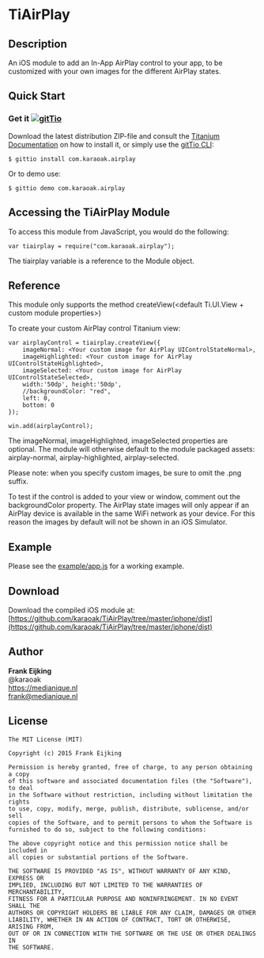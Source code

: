 # TiAirPlay

## Description

An iOS module to add an In-App AirPlay control to your app, to be customized with your own images for the different AirPlay states.

## Quick Start

### Get it [![gitTio](http://gitt.io/badge.png)](http://gitt.io/component/com.karaoak.airplay)
Download the latest distribution ZIP-file and consult the [Titanium Documentation](http://docs.appcelerator.com/titanium/latest/#!/guide/Using_a_Module) on how to install it, or simply use the [gitTio CLI](http://gitt.io/cli):

`$ gittio install com.karaoak.airplay`

Or to demo use: 

`$ gittio demo com.karaoak.airplay`


## Accessing the TiAirPlay Module

To access this module from JavaScript, you would do the following:

    var tiairplay = require("com.karaoak.airplay");

The tiairplay variable is a reference to the Module object.

## Reference
This module only supports the method createView(&lt;default Ti.UI.View + custom module properties&gt;)

To create your custom AirPlay control Titanium view:

	var airplayControl = tiairplay.createView({
        imageNormal: <Your custom image for AirPlay UIControlStateNormal>,
        imageHighlighted: <Your custom image for AirPlay UIControlStateHighlighted>,
        imageSelected: <Your custom image for AirPlay UIControlStateSelected>,
        width:'50dp', height:'50dp',
        //backgroundColor: "red",
        left: 0,
        bottom: 0
    });
    
    win.add(airplayControl);
    
The imageNormal, imageHighlighted, imageSelected properties are optional. The module will otherwise default to the module packaged assets: airplay-normal, airplay-highlighted, airplay-selected.

Please note: when you specify custom images, be sure to omit the .png suffix.

To test if the control is added to your view or window, comment out the backgroundColor property. The AirPlay state images will only appear if an AirPlay device is available in the same WiFi network as your device. For this reason the images by default will not be shown in an iOS Simulator.

## Example
Please see the [example/app.js](https://github.com/karaoak/TiAirPlay/blob/master/example/app.js) for a working example.

## Download
Download the compiled iOS module at:<br />
[https://github.com/karaoak/TiAirPlay/tree/master/iphone/dist](https://github.com/karaoak/TiAirPlay/tree/master/iphone/dist)


## Author

**Frank Eijking**</br>
@karaoak<br />
https://medianique.nl<br />
frank@medianique.nl<br />

## License

    The MIT License (MIT)
    
    Copyright (c) 2015 Frank Eijking

    Permission is hereby granted, free of charge, to any person obtaining a copy
    of this software and associated documentation files (the "Software"), to deal
    in the Software without restriction, including without limitation the rights
    to use, copy, modify, merge, publish, distribute, sublicense, and/or sell
    copies of the Software, and to permit persons to whom the Software is
    furnished to do so, subject to the following conditions:

    The above copyright notice and this permission notice shall be included in
    all copies or substantial portions of the Software.

    THE SOFTWARE IS PROVIDED "AS IS", WITHOUT WARRANTY OF ANY KIND, EXPRESS OR
    IMPLIED, INCLUDING BUT NOT LIMITED TO THE WARRANTIES OF MERCHANTABILITY,
    FITNESS FOR A PARTICULAR PURPOSE AND NONINFRINGEMENT. IN NO EVENT SHALL THE
    AUTHORS OR COPYRIGHT HOLDERS BE LIABLE FOR ANY CLAIM, DAMAGES OR OTHER
    LIABILITY, WHETHER IN AN ACTION OF CONTRACT, TORT OR OTHERWISE, ARISING FROM,
    OUT OF OR IN CONNECTION WITH THE SOFTWARE OR THE USE OR OTHER DEALINGS IN
    THE SOFTWARE.
